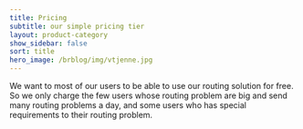 ```yaml
---
title: Pricing
subtitle: our simple pricing tier
layout: product-category
show_sidebar: false
sort: title
hero_image: /brblog/img/vtjenne.jpg
---
```


We want to most of our users to be able to use our routing solution for free. So we only charge the few users whose routing problem are big and send many routing problems a day, and some users who has special requirements to their routing problem.